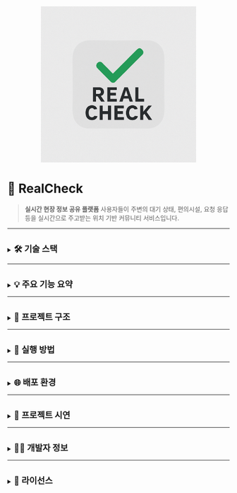<p align="center">
  <img src="./src/main/resources/static/android-chrome-512x512.png" alt="RealCheck Banner" width="70%">
</p>

# 📍 RealCheck

> **실시간 현장 정보 공유 플랫폼**
> 사용자들이 주변의 대기 상태, 편의시설, 요청 응답 등을 실시간으로 주고받는 위치 기반 커뮤니티 서비스입니다.

---

<br>

<details>
<summary> <span style="font-size: 1.2rem;"><strong>🛠️ 기술 스택</strong></summary>

<br>

| 구분         | 기술                                             |
| ------------ | ------------------------------------------------ |
| **Backend**  | Java 17, Spring Boot 3.4.4, Spring Security, JPA |
| **Frontend** | JSP, jQuery, JavaScript, Bootstrap 5, CSS        |
| **Database** | MySQL 8, Redis (세션/캐시)                       |
| **Infra**    | AWS EC2, RDS, Nginx, Certbot (HTTPS)             |
| **API**      | RESTful API, Naver Maps API                      |
| **Others**   | GitHub, Maven, Linux shell 배포                  |

</details>

---

<br>

<details>
<summary> <span style="font-size: 1.2rem;"><strong>💡 주요 기능 요약</strong></summary>

### 👤 사용자 기능

- 회원가입 / 로그인 (세션 기반)
- 마이페이지 (활동 로그, 포인트 이력, 장소 관리)
- 요청 등록 및 응답 작성, 채택
- 자발 공유(FREE_SHARE) 및 조회수 기반 포인트 지급
- 장소 등록, 승인 대기/반려/수정
- 포인트 충전/사용/환전 요청
- 신고 기능 (자동 블라인드 처리)

<br>

### 🗺️ 지도 기능

- 현재 위치 기반 요청/공유글 지도 보기
- 반경 3km 내 공식 장소별 커뮤니티 페이지
- 장소별 응답 묶음 및 질문 더보기 기능

<br>

### 🛡️ 관리자 기능

- 사용자, 요청, 공유글, 신고, 장소 전체 관리
- 통계 조회: 월별 사용자/요청/응답/신고/포인트
- 관리자 활동 로그(AdminActionLog)
- FREE_SHARE 블라인드 및 포인트 환급/재발급

</details>

---

<br>

<details>
<summary> <span style="font-size: 1.2rem;"><strong>📁 프로젝트 구조</strong></summary>

<br>

```bash
realcheck/
└── src/
    └── main/
        ├── java/com/realcheck/
        │   ├── admin/ common/ config/ deletionlog/ file/
        │   ├── naver/ page/ place/ point/ report/ request/
        │   ├── scheduler/ status/ user/ util/
        ├── resources/
        │   ├── static/ (css/js/images)
        │   └── templates/
        └── webapp/WEB_INF/views (jsp)
            ├── admin/ map/ place/ request/ status/ user/
```

</details>

---

<br>

<details>
<summary> <span style="font-size: 1.2rem;"><strong>🚀 실행 방법</strong></summary>

<br>

```bash
# 1. 의존성 설치
./mvnw clean install

# 2. 빌드
./mvnw package

# 3. 실행 (EC2 등 서버 환경에서)
java -jar target/realcheck-0.0.1-SNAPSHOT.jar
```

</details>

---

<br>

<details>
<summary> <span style="font-size: 1.2rem;"><strong>🌐 배포 환경</strong></summary>

<br>

- HTTPS 지원: [https://real-check.store](https://real-check.store)
- Nginx reverse proxy + Certbot SSL
- EC2 + RDS(MySQL) + Redis 구성

</details>

---

<br>

<details>
<summary> <span style="font-size: 1.2rem;"><strong>📸 프로젝트 시연</strong></summary>
<div style="padding-left: 1rem; border-left: 2px solid #555; margin-top: 0.5rem;">

<details style="margin-left: 0.5rem;">
<summary><span style="font-size: 1.05rem;">🧭 메인페이지</summary>

<div style="margin: 0.5rem 0 1rem 1rem;">

#### 🔹 메인 화면

<img src="./src/main/resources/static/images/index.gif" alt="메인화면" style="max-width: 100%; margin-bottom: 1rem;" />

#### 🔹 헤더 일반 사용자

<img src="./src/main/resources/static/images/Header_User.png" alt="헤더 사용자" style="max-width: 100%; margin-bottom: 1rem;" />

#### 🔹 헤더 관리자

<img src="./src/main/resources/static/images/Header_Admin.png" alt="헤더 관리자" style="max-width: 100%; margin-bottom: 1rem;" />

</div>
</details>

<details style="margin-left: 0.5rem;">
<summary><span style="font-size: 1.05rem;">👤 사용자 기능</summary>

<div style="margin: 0.5rem 0 1rem 1rem;">

#### 🔹 회원 가입

<img src="./src/main/resources/static/images/Register_User.gif" style="max-width: 100%; margin-bottom: 1rem;" />

#### 🔹 로그인

<img src="./src/main/resources/static/images/Login_User.gif" style="max-width: 100%; margin-bottom: 1rem;" />

#### 🔹 포인트 충전

<img src="./src/main/resources/static/images/Point_Charge_Cash.gif" style="max-width: 100%; margin-bottom: 1rem;" />

#### 🔹 정보 수정

<img src="./src/main/resources/static/images/Edit_User.gif" style="max-width: 100%; margin-bottom: 1rem;" />

#### 🔹 회원 탈퇴

<img src="./src/main/resources/static/images/Delete_User.gif" style="max-width: 100%; margin-bottom: 1rem;" />

</div>
</details>

<details style="margin-left: 0.5rem;">
<summary><span style="font-size: 1.05rem;">📨 요청 기능</summary>

<div style="margin: 0.5rem 0 1rem 1rem;">

#### 🔹 공식장소 정보요청

<img src="./src/main/resources/static/images/PublicPlace_Request.gif" style="max-width: 100%; margin-bottom: 1rem;" />

#### 🔹 일반장소 정보요청

<img src="./src/main/resources/static/images/GeneralPlace_Request.gif" style="max-width: 100%; margin-bottom: 1rem;" />

#### 🔹 3시간 경과 요청 보기

<img src="./src/main/resources/static/images/OverTime_Request.gif" style="max-width: 100%; margin-bottom: 1rem;" />

#### 🔹 주변 요청 보기

<img src="./src/main/resources/static/images/Nearby_Request.gif" style="max-width: 100%; margin-bottom: 1rem;" />

</div>
</details>

<details style="margin-left: 0.5rem;">
<summary><span style="font-size: 1.05rem;">💬 답변 기능</summary>

<div style="margin: 0.5rem 0 1rem 1rem;">

#### 🔹 응답 답변 작성

<img src="./src/main/resources/static/images/Request_Answer.gif" style="max-width: 100%; margin-bottom: 1rem;" />

#### 🔹 자발적 정보 공유

<img src="./src/main/resources/static/images/Free_Share.gif" style="max-width: 100%; margin-bottom: 1rem;" />

#### 🔹 답변 채택하기

<img src="./src/main/resources/static/images/Select_Answer.gif" style="max-width: 100%; margin-bottom: 1rem;" />

#### 🔹 주변 응답 보기

<img src="./src/main/resources/static/images/Nearby_Answer.gif" style="max-width: 100%; margin-bottom: 1rem;" />

</div>
</details>

<details style="margin-left: 0.5rem;">
<summary><span style="font-size: 1.05rem;">📍 장소 기능</summary>

<div style="margin: 0.5rem 0 1rem 1rem;">

#### 🔹 장소 등록

<img src="./src/main/resources/static/images/Register_Place.gif" style="max-width: 100%; margin-bottom: 1rem;" />

#### 🔹 공지 등록

<img src="./src/main/resources/static/images/Register_Notice.gif" style="max-width: 100%; margin-bottom: 1rem;" />

#### 🔹 커뮤니티 페이지

<img src="./src/main/resources/static/images/Community.gif" style="max-width: 100%; margin-bottom: 1rem;" />

</div>
</details>

<details style="margin-left: 0.5rem;">
<summary><span style="font-size: 1.05rem;">🛡️ 관리자 기능</summary>

<div style="margin: 0.5rem 0 1rem 1rem;">

#### 🔹 통계 기능

<img src="./src/main/resources/static/images/Admin_Statistics.gif" style="max-width: 100%; margin-bottom: 1rem;" />

#### 🔹 사용자 관리

<img src="./src/main/resources/static/images/Admin_Users.gif" style="max-width: 100%; margin-bottom: 1rem;" />

#### 🔹 신고 관리

<img src="./src/main/resources/static/images/Admin_Reports.gif" style="max-width: 100%; margin-bottom: 1rem;" />

#### 🔹 로그 관리

<img src="./src/main/resources/static/images/Admin_Logs.gif" style="max-width: 100%; margin-bottom: 1rem;" />

#### 🔹 장소 관리

<img src="./src/main/resources/static/images/Admin_Place.gif" style="max-width: 100%; margin-bottom: 1rem;" />

#### 🔹 자발적 공유 관리

<img src="./src/main/resources/static/images/Admin_FreeShare.gif" style="max-width: 100%; margin-bottom: 1rem;" />

</div>
</details>

</div>
</details>

---

<br>

<details>
<summary><span style="font-size: 1.2rem;"><strong>🙋‍♂️ 개발자 정보</strong></summary>

| 이름   | 역할                                   | GitHub                                                 |
| ------ | -------------------------------------- | ------------------------------------------------------ |
| 안제호 | 전체 개발 (기획, 백엔드, 프론트, 배포) | [https://github.com/JELKOV](https://github.com/JELKOV) |

</details>

---

<br>

<details>
<summary><span style="font-size: 1.2rem;"><strong>📄 라이선스</strong></summary>

> 본 프로젝트는 포트폴리오용으로 제작되었으며, 상업적 사용을 금합니다.

</details>
